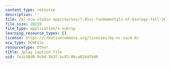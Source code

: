 ```yaml
---
content_type: resource
description: ''
file: /ol-ocw-studio-app/courses/7-01sc-fundamentals-of-biology-fall-2011/7e1c58d09c0d5b3fac8386ca02d4fb46_PzY0MWEEE6U.vtt
file_size: 20159
file_type: application/x-subrip
learning_resource_types: []
license: https://creativecommons.org/licenses/by-nc-sa/4.0/
ocw_type: OCWFile
resourcetype: Other
title: 3play caption file
uid: 7e1c58d0-9c0d-5b3f-ac83-86ca02d4fb46
---
```


